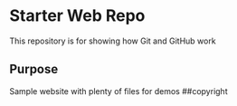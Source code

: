 # Starter Web Repo

This repository is for showing how Git and GitHub work

## Purpose

Sample website with plenty of files for demos
##copyright